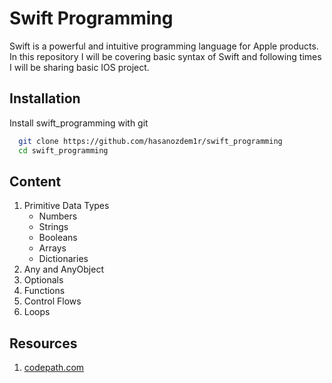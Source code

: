 
# Swift Programming

Swift is a powerful and intuitive programming language for Apple products. In this repository I will be covering basic syntax of Swift
and following times I will be sharing basic IOS project.




## Installation

Install swift_programming with git

```bash
  git clone https://github.com/hasanozdem1r/swift_programming
  cd swift_programming
```


## Content

1. Primitive Data Types
    * Numbers
    * Strings
    * Booleans
    * Arrays
    * Dictionaries
2. Any and AnyObject
3. Optionals
4. Functions
5. Control Flows
6. Loops


## Resources
1. [codepath.com](https://guides.codepath.com/ios/Swift-Basics#classes)

